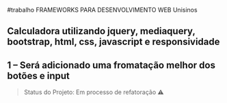 #trabalho FRAMEWORKS PARA DESENVOLVIMENTO WEB Unisinos

## Calculadora utilizando jquery, mediaquery, bootstrap, html, css, javascript e responsividade


## 1 – Será adicionado uma fromatação melhor dos botões e input

> Status do Projeto: Em processo de refatoração :warning:
